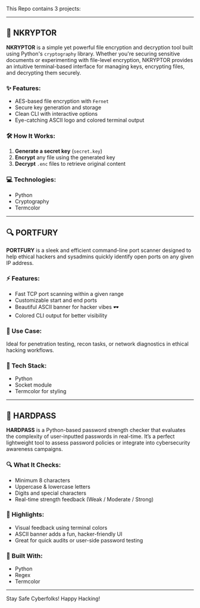This Repo contains 3 projects:

---

## 🔐 NKRYPTOR

**NKRYPTOR** is a simple yet powerful file encryption and decryption tool built using Python's `cryptography` library. Whether you're securing sensitive documents or experimenting with file-level encryption, NKRYPTOR provides an intuitive terminal-based interface for managing keys, encrypting files, and decrypting them securely.

### ✨ Features:
- AES-based file encryption with `Fernet`
- Secure key generation and storage
- Clean CLI with interactive options
- Eye-catching ASCII logo and colored terminal output

### 🛠️ How It Works:
1. **Generate a secret key** (`secret.key`)
2. **Encrypt** any file using the generated key
3. **Decrypt** `.enc` files to retrieve original content

### 💻 Technologies:
- Python
- Cryptography
- Termcolor

---

## 🔍 PORTFURY

**PORTFURY** is a sleek and efficient command-line port scanner designed to help ethical hackers and sysadmins quickly identify open ports on any given IP address.

### ⚡ Features:
- Fast TCP port scanning within a given range
- Customizable start and end ports
- Beautiful ASCII banner for hacker vibes 🕶️
- Colored CLI output for better visibility

### 🚀 Use Case:
Ideal for penetration testing, recon tasks, or network diagnostics in ethical hacking workflows.

### 🧰 Tech Stack:
- Python
- Socket module
- Termcolor for styling

---

## 🧠 HARDPASS

**HARDPASS** is a Python-based password strength checker that evaluates the complexity of user-inputted passwords in real-time. It’s a perfect lightweight tool to assess password policies or integrate into cybersecurity awareness campaigns.

### 🔍 What It Checks:
- Minimum 8 characters
- Uppercase & lowercase letters
- Digits and special characters
- Real-time strength feedback (Weak / Moderate / Strong)

### 📎 Highlights:
- Visual feedback using terminal colors
- ASCII banner adds a fun, hacker-friendly UI
- Great for quick audits or user-side password testing

### 🧪 Built With:
- Python
- Regex
- Termcolor

---

Stay Safe Cyberfolks! Happy Hacking!
